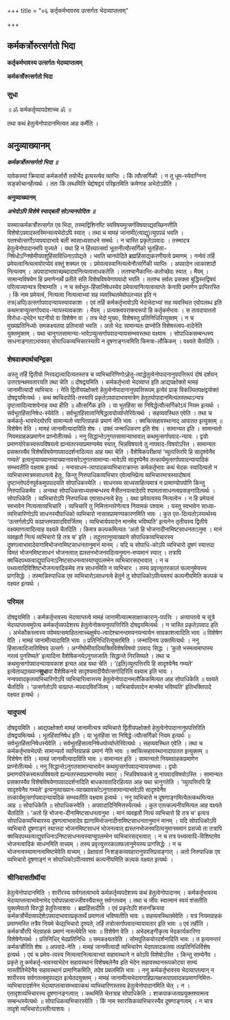 +++
title = "०६ कर्तृकर्मभावस्य उत्सर्गतः भेदव्याप्तत्वम्"

+++


## कर्मकर्त्रोरुत्सर्गतो भिदा

**कर्तृकर्मभावस्य उत्सर्गतः भेदव्याप्तत्वम्**

**कर्मकर्त्रोरुत्सर्गतो भिदा**

### **सुधा**

॥ ॐ कर्मकर्तृव्यापदेशाच्च ॐ ॥

तथा कथं हेतुत्वेनोपादानमित्यत आह कर्मेति ।

## **अनुव्याख्यानम्**

***कर्मकर्त्रोरुत्सर्गतो भिदा ॥***

यावेकस्यां क्रियायां कर्मकर्तारौ तयोर्भेद इत्यस्त्येव व्याप्तिः । किं त्वौत्सर्गिकी । न तु धूम-स्येवाग्निना सङ्कोचानर्हेत्यर्थः । ततः किं लब्धमिति चेद्दोषद्वयं परिहृतमिति क्रमेणाह अभेदोऽपीति ।

**अनुव्याख्यानम्**

***अभेदोऽपि विशेषे स्याद्बली सोऽप्यनपोदितः ॥***

यस्मात्कर्मकर्त्रोरुत्सर्गत एव भिदा, तस्माद्विशिनष्टि स्वविषयमुत्सर्गविषयाव्द्यवच्छिनत्तीति विशेषोऽपवादस्तस्मिन्सत्यभेदोऽपि स्यात् । तथा च मामहं जानामी(त्याद्यु)त्युपपन्नं भवति । यतश्चोत्सर्गोऽप्यपवादाभावे बली स्वसाध्यसाधने समर्थः । न चास्ति प्रकृतेऽपवादः । तस्मादत्र हेतुत्वेनोपादानमपि युज्यते । यथा हि न हिंस्यात्सर्वा भूतानीत्यौत्सर्गिको भूतहिंसा-निषेधोऽग्निषोमीयपशुहिंसाविधिनाऽपोद्यते । भवति चानपोदिते ब्रह्महिंसाद्यकरणीयत्वे प्रमाणम् । नन्वेवं तर्हि प्रमेयत्वानित्यत्वयोरप्येवं वक्तुं शक्यत एव । प्रमेयत्वस्यानित्यत्वेनौत्सर्गिकी व्याप्तिः । अपवादेन त्वाकाशादौ नित्यत्वम् । अपवादाभावाच्छब्दादावनित्यत्वसाधकतेति । ततश्चानैकान्ति-कतोच्छेदः स्यात् । मैवम् । सामान्यविषयेण हि प्रमाणेनार्थे प्रतीते सति विशेषविषयेणापवादो भवति । ततश्च सर्वतः प्रसक्ता बुद्धिस्तद्विषयं परित्यज्यान्यत्र विश्राम्यति । न च सर्वभूत-हिंसानिषेधस्येव प्रमेयत्वानित्यत्वव्याप्तेः केनापि प्रमाणेन प्राप्तिरस्ति । किं नाम प्रमेयत्वं, नित्यत्वा नित्यत्वाभ्यां सह व्यवस्थितमेवोपलभ्यत इति न तत्र(अपि)उत्सर्गापवादन्यायस्यावकाशः । एवं तर्हि कर्मकर्तृभावोऽपि भेदाभेदाभ्यां सह व्यवस्थित एवोपलब्ध इति कथमत्राप्युत्सर्गापवाद-न्यायस्यावकाशः । मैवम् । प्रत्यक्त्वपराक्त्वरूपो हि कर्तृकर्मभावः । स तावदापाततो विरोधा-द्भेदेन घटनीयो वा विशेषेण वा । तत्र भेदो मुख्यः, विशेषस्तु प्रतिनिधिरित्युक्तम् । न च मुख्यप्रतिनिध्योः समकक्ष्यतया प्रतिभासो भवति । अतो भेदः सामान्यतः प्राप्नोति विशेषस्त्वप-वादेनेति युक्तमुक्तम् । यथा चानुगतसामान्या-भावेऽप्युत्सर्गापवादन्यायसम्भवस्तथा वक्ष्यामः । सोपाधिकसम्बन्धस्य साधनाङ्गताऽभाववत् सोपाधिकव्यभिचारस्यापि न दूषणाङ्गत्वमिति किमत्रा-लौकिकम् । वक्ष्यते चैतदिति ।

### **शेषवाक्यार्थचन्द्रिका**

अस्तु तर्हि द्वितीयो निरवद्यत्वादित्यतस्तत्र च व्यभिचारिणिणोऽहेतु-त्वाद्धेतुत्वेनोपादनानुपपत्तिरूपं दोषं दर्शयन् उत्तरग्रन्थमवतारयति तथा चेति ॥ दोषद्वयमिति । कर्मकर्तृभावो भेदव्याप्त इति आद्यपक्षोक्तो मामहं जानामीत्यादौ व्यभिचारः । नेति द्वितीयपक्षोक्तो हेतुत्वेनोपादानानुपपत्तिरूपम् इत्येवं प्राक् विकल्पितपक्षद्वयोक्तं दोषद्वयमित्यर्थः । कथं क्वचिदपोदि-तस्यापि प्रकृतेऽपवादाभावमात्रेण हेतुतयोपादानमित्यतस्तथाऽन्यत्र दृष्टत्वादित्याशयेनाह यथा हीति ॥ औत्सर्गिक इति । या भूतहिंसा सा निषिद्धेत्यौत्सर्गिकोऽयं नियम इत्यर्थः । सर्वभूतहिंसानिषेध-स्येवेति । सर्वभूतहिंसात्वनिषिद्धत्वयोर्व्याप्तेरिवेत्यर्थः । सहव्यवस्थित एवेति । तथा च कर्मकर्तृ-भावभेदयोरपि सामान्यतो व्याप्तिग्राहकं प्रमाणं नेति भावः । क्वचित्सहावस्थानाद् आपातत इत्युक्तम् ॥ विशेषेण वेति । मामहं जानामीत्यादाविति शेषः । उक्तं जन्माधिकरण इति शेषः । सामान्यत इति । सामान्यतो नियमग्राहकप्रमाणेन प्राप्नोतीत्यर्थः । ननु सिद्धान्तेऽनुगतसामान्याभावात् कथमुत्सर्गापवाद-न्यायः । द्वयोः प्रमाणयोरेकस्वरूपविषयत्वे ह्यन्यतरस्याप्रमाण्यमेव स्यात्, भिन्नविषयत्वे तु नापवाद-विषयोऽस्ति । सामान्यतः प्रसक्तस्यैव विशेषविषयेणापवाददर्शनादित्यत आह यथा चेति । वैशेषिकपरीक्षयां ‘व्युत्पत्तिरपि हि सादृश्येनैव गम्यते’ इत्यनुव्याख्यानव्याख्यानावसरेऽनुगतसामान्या-भावेऽपि सादृश्येनैव तत्कार्यमुत्सर्गापवादन्यायादिकं सम्भवतीति वक्ष्याम इत्यर्थः । नन्वसाधन-त्वापादकव्यभिचाराक्रान्तः कर्मकर्तृभावः कथं भेदकः स्यादित्यतो न व्यभिचारमात्रमसाधनत्वे हेतुः, किन्तु निरुपाधिकव्यभिचार एवेत्यभिप्रेत्य व्यभिचारमात्रस्यादोषत्वं दृष्टान्तोपर्दनपूर्वकमुपपादयति सोपाधिकस्येति । साधनस्य साध्यसाहित्यमात्रं न प्रामाण्योपयोगि किन्तु निरुपाधिकमेव । अन्यथा सोपाधिकसाध्यसम्बन्धस्य मैत्रीतनयत्वादेरपि श्यामतासाधनत्वप्रसङ्गादित्यर्थः । सोपाधिकेति । व्यभिचारोऽपि निरुपाधिक एवासाधनत्वे हेतुः । यथा प्रमेयत्वस्य नित्यत्वेन । न हि प्रमेयत्वं स्वभावेन नित्यत्वाव्यभिचारि । व्यभिचारि तु निमित्तान्तरेणेत्यत्र नियामकं पश्यामः । यस्तु स्वभावेन साध्या-व्यभिचारिणोऽपि साधनस्यौपाधिको व्यभिचारो नासावप्रामाण्यकारणमिति भावः । कुत एत-दित्यतोऽस्यार्थस्य ‘उत्सर्गतोऽपि यत्प्राप्तमपवादविवर्जितम् । व्यभिचार्यपवादेन मानमेव भविष्यति’ इत्यनेन तृतीयस्य द्वितीये वक्ष्यमाणत्वादित्याह वक्ष्यते चैतदिति । किमत्र कल्पकमित्यतः ‘अतो हि भोजनादीनामिष्टसाधनताऽनुमा । मानं व्यवहृतौ नित्यं व्यभिचारो हि तत्र च’ इति । तदुत्तरानुव्याख्याने सोपाधिकव्यभिचारस्य दूषणत्वाभावादेवागामिभोजनामिष्टसाधनतानुमानं मानम् । यदि च सोपाधि-कोऽपि व्यभिचारो दूषणं स्यात्तदा विमतं भोजनमिष्टसाधनं भोजनत्वात् ह्यस्तनभोजनवदित्यनुमान-मप्यमानं स्यात् । तत्रापि क्वचिदपथ्यत्वाद्युपाधिनाऽनिष्टसाधनत्वास्याप्युपलम्भेन व्यभिचारसद्भावात् । न च पथ्यत्वादिविशिष्टभोजनत्वादिकमेव तत्र साधनमिति न व्यभिचारः । तस्य प्रवृत्त्युत्तरकालं फलानुमेयस्य प्रागसिद्धेः । तस्मान्निरुपाधिक एव व्यभिचारोऽसाधनत्वे हेतुर्न तु सोपाधिकोऽपीत्यवश्यं कल्पनीयमिति कल्पकं च वक्ष्यत इत्यर्थः ।

### **परिमल**

दोषद्वयमिति । कर्मकर्तृभावस्य भेदव्याप्तत्वे मामहं जानामीत्यात्मसाक्षात्कारानु-पपत्तिः । अव्याप्तत्वे च सूत्रे भेदव्याप्तत्वमुपेत्य कर्मकर्तृव्यपदेशस्य हेतुत्वेनोक्त्यनुपपत्तिरिति दोषद्वयमित्यर्थः । न चास्ति प्रकृतेऽपवाद इति । अर्भकौकस्त्वस्य व्योमवत्समाहितत्वाच्चक्षुर्मय-त्वादेश्चानन्दमयनयन्यायेन सावकाशत्वादिति भावः ॥ विशेषेण वेति । मामहं जानामीत्यादाविति भावः ॥ प्रतिनिधिरित्युक्तमिति । जन्मादिनय उक्तमित्यर्थः । ननु हिंसात्वादिजातिविषय उत्सर्गः । अग्नीषोमीयादिव्यक्तिविशेषविषयो ऽपवादः सिद्धः । ‘कुतो भस्मत्वमाप्तस्य नरत्वं पुनरिष्यते’ इत्यादिना वैशेषिकनयेऽनुगतजातिः सिद्धान्ते निरसिष्यते । तथा च कथमुत्सर्गापवादन्यायावकाश इत्यत आह यथा चेति । ‘(इति)व्युत्पत्तिरपि हि सादृश्येनैव गम्यते’ इत्येताव्द्याख्यान**सुधा**यां वैशेषिकनये सादृश्यमादीयैवोत्सर्गादिरिति वक्ष्याम इति भावः । नन्वपवादकृतव्यभिचारिणोऽपि व्यभिचारित्वात्तस्य हेतुत्वेनोपादानमलौकिकमित्यत आह सोपाधिकेति ॥ वक्ष्यते चैतदिति । ‘उत्सर्गतोऽपि यत्प्राप्त-मपवादविवर्जितम् । व्यभिचार्यपवादेन मानमेव भविष्यति’ इतिभक्तिपादे वक्ष्यत इत्यर्थः ।

### **यादुपत्यं**

दोषद्वयमिति । आद्यपक्षोक्तो मामहं जानामीत्यत्र व्यभिचारो द्वितीयपक्षोक्तो हेतुत्वेनोपादानानुपपत्तिरिति दोषद्वयमित्यर्थः । भूतहिंसानिषेध इति । या भूतहिंसा सा निषिद्धे-त्यौत्सर्गिको नियम इत्यर्थः ॥ सर्वभूतहिंसानिषेधस्येवेति । सर्वभूतहिंसात्वनिषेधयोर्व्याप्तेरिवेत्यर्थः । सहव्यवस्थित एवेति । तथा च कर्मकर्तृभावभेदयोः सामान्यतो व्याप्तिग्राहकं प्रमाणं नेति भावः ॥ क्वचित्सहावस्थानादापातत इत्युक्तम् ॥ विशेषेण वेति । मामहं जानामीत्यादाविति भावः ॥ सामान्यत इति । सामान्यतो नियमग्राहकप्रमाणेन प्राप्नोतीत्यर्थः । ननु सिद्धान्तेऽनुगतसामान्याभावेन कथमुत्सर्गापवादन्यायसम्भवः । द्वयोः प्रमाणयोरेकस्वरूपविषयत्वे ह्यन्यतरस्याप्रामाण्यमेव स्यात् । भिन्नविषयकत्वे तु नापवादविषयोऽस्ति । सामान्यतः प्रसक्तस्यैव विशेषविषयेणापवाददर्शनादिति बाधकावतादिरहित्यत आह यथा चानुगतेति । ‘व्युत्पत्तिरपि हि सादृश्येनैव गम्यते’ इत्यनुव्याख्यान-व्याख्यावसरेऽनुगतसामान्याभावेऽपि सादृश्येनैव तत्कार्यमुत्सर्गापवादन्यायदिकं सम्भवतीति वक्ष्याम इत्यर्थः । ननु व्यभिचारो न दूषणाङ्गमित्येतत्कथमित्यत आह ॥ सोपाधिकेति ॥ सोपाधिकस्येति । अपवादादिनिमित्तस्येत्यर्थः । कुत एतत्कल्पनीयमित्यत आह वक्ष्यते चैतदिति । ‘अतो हि भोजना-दीनामिष्टसाधनतानुमा । मानं व्यवहृतौ नित्यं व्यभिचारो हि तत्र च’ इत्यत्र सोपाधिकव्यभिचारस्य दूषणत्वाभावादेव ह्यागामिभोजनादीनामिष्टसाधनतानुमानं मानम् । यदि सोपाधिकोऽपि व्यभिचारो दूषणाङ्गं स्यात्तदा भोजनमिष्टसाधनं भोजनत्वात् ह्यस्तनभोजनवदित्यनुमानममानं प्रसज्ये ता तत्रापि क्वचिदपथ्यत्वाद्युपाधिनाऽनिष्टसाधनत्वस्याप्युपलम्भेन व्यभिचारसद्भावात् । न च तत्र पथ्यत्वादि-विशिष्टमेव भोजनत्वादिकं साधनमिति वाच्यम् । तस्य प्रवृत्त्युत्तरकालफलानुमेयस्य प्रागसिद्धेः । न च भोजनत्वस्यामानत्वमिष्टमेवेति वाच्यम् । प्रेक्षावतां निःशङ्कव्यवहारानुपपत्तिप्रसङ्गात् । अतो निरुपाधिक एव व्यभिचारो दूषणाङ्गं न सोपाधिकोऽपीत्यवश्यं कल्पनीयमिति कल्पकं वक्ष्यत इत्यर्थः ।

### **श्रीनिवासतीर्थीया**

हेतुत्वेनोपादानमिति । शारीरस्य सर्वगतत्वाभावे कर्मकर्तृव्यपदेशस्य कथं हेतुत्वेनोपादानम् । कर्मकर्तृभावस्य भेदव्याप्तत्वाभावेनाभेद एवोपपन्नत्वाज्जीवस्यैवास्तु सर्वगतत्वम् । तथा च जीवः स्वात्मानं स्वयं शंसतीति युक्तमेवातो विरुद्धो हेतुरित्याशयः । ब्रह्महिंसादीति । एवं प्रकृतेऽपि शंसनक्रियया कर्मकर्त्रोर्भेदव्यपदेशेऽपवादाभावात्प्रकृतार्थे प्रमाणत्वं भविष्यतीति भावः ॥ सहव्यवस्थितमेवेति । यत्र नियमग्राहकं प्रमाणमस्ति तत्रैव नियमे चेव्द्यभिचारो दृश्यते, तर्हि तत्रोत्सर्गापवादन्यायावतार इति भावः ॥ एवं तर्हीति । कर्मकर्त्रोरपि भेदग्राहकं प्रमाणं नास्त्येवेति भावः ॥ विशेषेण वेति । अभेदमङ्गीकृत्य भेदकार्यकारिणा विशेषेणेत्यर्थः । प्रतिनिधिर् भेदप्रतिनिधिः ॥ समकक्ष्यतयेति । सोमपूतिकयोरदर्शनादिति भावः । त इत्यनन्तरं कर्मकर्त्रोरिति शेषः ॥ अपवादे-नेति । मामहं जानमीत्यादौ व्यभिचारेण भेदापवादकतया तत्प्रतिनिधिर्विशेष इत्यर्थः । एवं च प्रमेय-त्वस्य नित्यत्वानित्यत्वाभ्यां सहावस्थाने न कोऽपि विशेषोऽस्ति । किन्तु साम्येनैव । प्रकृते तु कर्मकर्तृ-भावस्याभेदेन सहावस्थानं विशेषबलेनैव इति भेदेन सहावस्थानरूपकोट्या साम्यं नास्तीतिभेदेनैव सहावस्थानं प्रामाणिकमिति, तदेव प्रबलमिति भावः । ननु कर्मकर्तृभावस्य भेदव्याप्तत्वान् न शारीरस्य सर्वगतत्वमुपपद्यत इत्येतदयुक्तम् । मामहं जानामीत्यभेदावगाहिप्रत्यक्षरूपापवादकप्रमाणनिमित्त-व्यभिचारादर्शनेन भेदव्याप्तत्वासम्भवात्कथं व्यभिचारिणस्तस्य हेतुत्वेनोपादानमिति चेत् । न । एतादृशव्यभिचारस्य दूषणानङ्गत्वात् । कथमिति चेत्तत्राह सोपाधिकेति । शाकपाकजत्वप्रयुक्तश्यामत्व सम्बन्धस्येत्यर्थः ॥ सोपाधिकव्यभिचारस्येति । किं नाम स्वारसिकव्यभिचारस्यैव दूषणाङ्गत्वम् । न चात्र तादृशे व्यभिचारोऽस्तीत्याशयः ।

